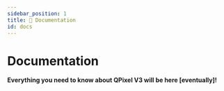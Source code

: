 ```yaml
---
sidebar_position: 1
title: 📖 Documentation
id: docs
---
```


# Documentation

<b> Everything you need to know about QPixel V3 will be here [eventually]! </b>
